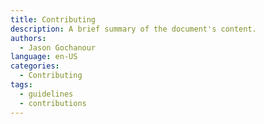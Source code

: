 ```yaml
---
title: Contributing
description: A brief summary of the document's content.
authors:
  - Jason Gochanour
language: en-US
categories:
  - Contributing
tags:
  - guidelines
  - contributions
---
```


<!-- Your contributing documentation goes here -->
